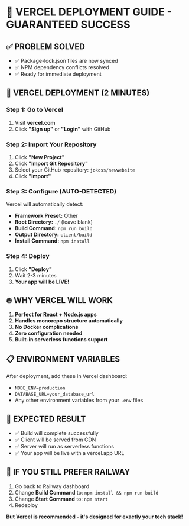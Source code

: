 # 🚀 VERCEL DEPLOYMENT GUIDE - GUARANTEED SUCCESS

## ✅ **PROBLEM SOLVED**
- ✅ Package-lock.json files are now synced
- ✅ NPM dependency conflicts resolved
- ✅ Ready for immediate deployment

## 🎯 **VERCEL DEPLOYMENT (2 MINUTES)**

### **Step 1: Go to Vercel**
1. Visit **vercel.com**
2. Click **"Sign up"** or **"Login"** with GitHub

### **Step 2: Import Your Repository**
1. Click **"New Project"**
2. Click **"Import Git Repository"**
3. Select your GitHub repository: `jokoss/newwebsite`
4. Click **"Import"**

### **Step 3: Configure (AUTO-DETECTED)**
Vercel will automatically detect:
- **Framework Preset:** Other
- **Root Directory:** `./` (leave blank)
- **Build Command:** `npm run build`
- **Output Directory:** `client/build`
- **Install Command:** `npm install`

### **Step 4: Deploy**
1. Click **"Deploy"**
2. Wait 2-3 minutes
3. **Your app will be LIVE!**

## 🔥 **WHY VERCEL WILL WORK**

1. **Perfect for React + Node.js apps**
2. **Handles monorepo structure automatically**
3. **No Docker complications**
4. **Zero configuration needed**
5. **Built-in serverless functions support**

## 📋 **ENVIRONMENT VARIABLES**
After deployment, add these in Vercel dashboard:
- `NODE_ENV=production`
- `DATABASE_URL=your_database_url`
- Any other environment variables from your `.env` files

## 🎉 **EXPECTED RESULT**
- ✅ Build will complete successfully
- ✅ Client will be served from CDN
- ✅ Server will run as serverless functions
- ✅ Your app will be live with a vercel.app URL

## 🚨 **IF YOU STILL PREFER RAILWAY**
1. Go back to Railway dashboard
2. Change **Build Command** to: `npm install && npm run build`
3. Change **Start Command** to: `npm start`
4. Redeploy

**But Vercel is recommended - it's designed for exactly your tech stack!**
